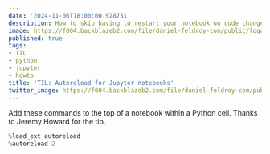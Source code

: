 ```yaml
---
date: '2024-11-06T18:00:00.928751'
description: How to skip having to restart your notebook on code changes.
image: https://f004.backblazeb2.com/file/daniel-feldroy-com/public/logos/til-1.png
published: true
tags:
- TIL
- python
- jupyter
- howto
title: 'TIL: Autoreload for Jupyter notebooks'
twitter_image: https://f004.backblazeb2.com/file/daniel-feldroy-com/public/logos/til-1.png
---
```


Add these commands to the top of a notebook within a Python cell. Thanks to Jeremy Howard for the tip.

```python
%load_ext autoreload
%autoreload 2
```